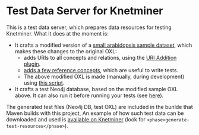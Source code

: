 # Test Data Server for Knetminer

This is a test data server, which prepares data resources for testing Knetminer. What it does at the moment is:

  * It crafts a modified version of a [small arabidopsis sample dataset][1], which makes these changes to the original 
  OXL:
    * adds URIs to all concepts and relations, using the [URI Addition plugin][2].
    * [adds a few reference concepts][3], which are useful to write tests.
    * The above modified OXL is made (manually, during development) using [this script](update-resources.sh). 
  * It crafts a test Neo4j database, based on the modified sample OXL above. It can also run it before running your tests
  (see [here](../resources-init.sh)).
  
The generated test files (Neo4j DB, test OXL) are included in the bunlde that Maven builds with this project, 
An example of how such test data can be downloaded and used is [available on Knetminer][4] 
(look for `<phase>generate-test-resources</phase>`).

[1]: https://s3.eu-west-2.amazonaws.com/nfventures-testing.knetminer/default.oxl%20
[2]: https://github.com/Rothamsted/ondex-knet-builder/blob/master/modules/rdf-export-2/src/main/java/net/sourceforge/ondex/rdf/export/URIAdditionPlugin.java
[3]: src/test/java/uk/ac/rothamsted/knetminer/backend/test/OxlTestDataCreator.java  
[4]: https://github.com/Rothamsted/knetminer/blob/master/common/aratiny/aratiny-ws/pom.xml#L60